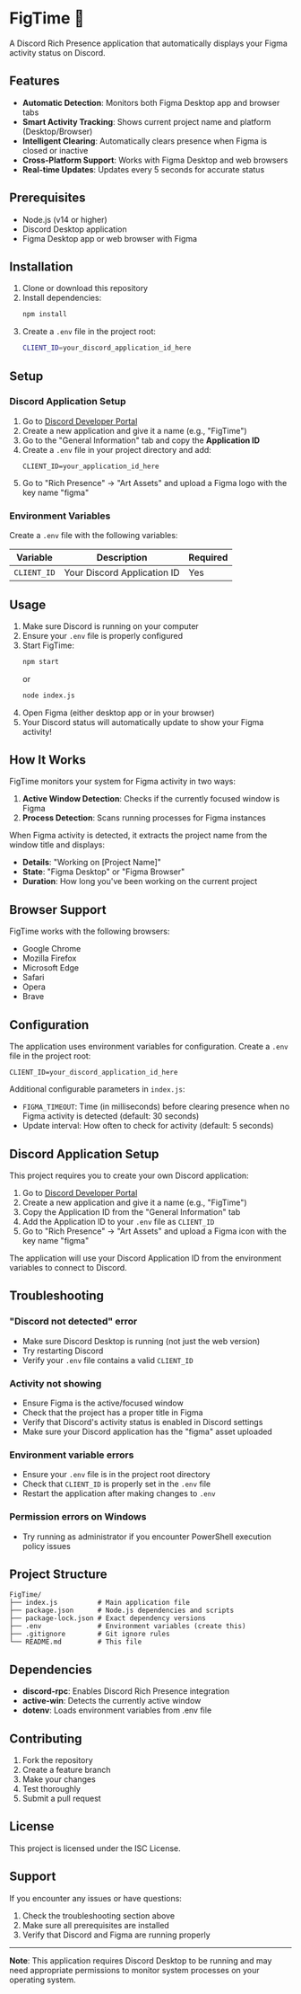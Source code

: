# FigTime 🎨

A Discord Rich Presence application that automatically displays your Figma activity status on Discord.

## Features

- **Automatic Detection**: Monitors both Figma Desktop app and browser tabs
- **Smart Activity Tracking**: Shows current project name and platform (Desktop/Browser)
- **Intelligent Clearing**: Automatically clears presence when Figma is closed or inactive
- **Cross-Platform Support**: Works with Figma Desktop and web browsers
- **Real-time Updates**: Updates every 5 seconds for accurate status

## Prerequisites

- Node.js (v14 or higher)
- Discord Desktop application
- Figma Desktop app or web browser with Figma

## Installation

1. Clone or download this repository
2. Install dependencies:
   ```bash
   npm install
   ```
3. Create a `.env` file in the project root:
   ```bash
   CLIENT_ID=your_discord_application_id_here
   ```

## Setup

### Discord Application Setup

1. Go to [Discord Developer Portal](https://discord.com/developers/applications)
2. Create a new application and give it a name (e.g., "FigTime")
3. Go to the "General Information" tab and copy the **Application ID**
4. Create a `.env` file in your project directory and add:
   ```
   CLIENT_ID=your_application_id_here
   ```
5. Go to "Rich Presence" → "Art Assets" and upload a Figma logo with the key name "figma"

### Environment Variables

Create a `.env` file with the following variables:

| Variable | Description | Required |
|----------|-------------|----------|
| `CLIENT_ID` | Your Discord Application ID | Yes |

## Usage

1. Make sure Discord is running on your computer
2. Ensure your `.env` file is properly configured
3. Start FigTime:
   ```bash
   npm start
   ```
   or
   ```bash
   node index.js
   ```
4. Open Figma (either desktop app or in your browser)
5. Your Discord status will automatically update to show your Figma activity!

## How It Works

FigTime monitors your system for Figma activity in two ways:

1. **Active Window Detection**: Checks if the currently focused window is Figma
2. **Process Detection**: Scans running processes for Figma instances

When Figma activity is detected, it extracts the project name from the window title and displays:
- **Details**: "Working on [Project Name]"
- **State**: "Figma Desktop" or "Figma Browser"
- **Duration**: How long you've been working on the current project

## Browser Support

FigTime works with the following browsers:
- Google Chrome
- Mozilla Firefox
- Microsoft Edge
- Safari
- Opera
- Brave

## Configuration

The application uses environment variables for configuration. Create a `.env` file in the project root:

```env
CLIENT_ID=your_discord_application_id_here
```

Additional configurable parameters in `index.js`:

- `FIGMA_TIMEOUT`: Time (in milliseconds) before clearing presence when no Figma activity is detected (default: 30 seconds)
- Update interval: How often to check for activity (default: 5 seconds)

## Discord Application Setup

This project requires you to create your own Discord application:

1. Go to [Discord Developer Portal](https://discord.com/developers/applications)
2. Create a new application and give it a name (e.g., "FigTime")
3. Copy the Application ID from the "General Information" tab
4. Add the Application ID to your `.env` file as `CLIENT_ID`
5. Go to "Rich Presence" → "Art Assets" and upload a Figma icon with the key name "figma"

The application will use your Discord Application ID from the environment variables to connect to Discord.

## Troubleshooting

### "Discord not detected" error
- Make sure Discord Desktop is running (not just the web version)
- Try restarting Discord
- Verify your `.env` file contains a valid `CLIENT_ID`

### Activity not showing
- Ensure Figma is the active/focused window
- Check that the project has a proper title in Figma
- Verify that Discord's activity status is enabled in Discord settings
- Make sure your Discord application has the "figma" asset uploaded

### Environment variable errors
- Ensure your `.env` file is in the project root directory
- Check that `CLIENT_ID` is properly set in the `.env` file
- Restart the application after making changes to `.env`

### Permission errors on Windows
- Try running as administrator if you encounter PowerShell execution policy issues

## Project Structure

```
FigTime/
├── index.js          # Main application file
├── package.json      # Node.js dependencies and scripts
├── package-lock.json # Exact dependency versions
├── .env              # Environment variables (create this)
├── .gitignore        # Git ignore rules
└── README.md         # This file
```

## Dependencies

- **discord-rpc**: Enables Discord Rich Presence integration
- **active-win**: Detects the currently active window
- **dotenv**: Loads environment variables from .env file

## Contributing

1. Fork the repository
2. Create a feature branch
3. Make your changes
4. Test thoroughly
5. Submit a pull request

## License

This project is licensed under the ISC License.

## Support

If you encounter any issues or have questions:
1. Check the troubleshooting section above
2. Make sure all prerequisites are installed
3. Verify that Discord and Figma are running properly

---

**Note**: This application requires Discord Desktop to be running and may need appropriate permissions to monitor system processes on your operating system.
